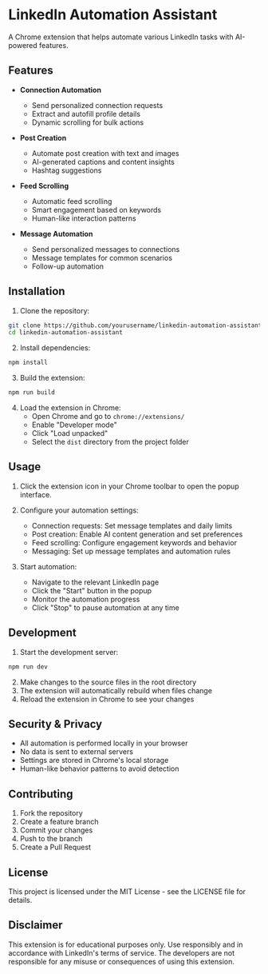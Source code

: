 # LinkedIn Automation Assistant

A Chrome extension that helps automate various LinkedIn tasks with AI-powered features.

## Features

- **Connection Automation**
  - Send personalized connection requests
  - Extract and autofill profile details
  - Dynamic scrolling for bulk actions

- **Post Creation**
  - Automate post creation with text and images
  - AI-generated captions and content insights
  - Hashtag suggestions

- **Feed Scrolling**
  - Automatic feed scrolling
  - Smart engagement based on keywords
  - Human-like interaction patterns

- **Message Automation**
  - Send personalized messages to connections
  - Message templates for common scenarios
  - Follow-up automation

## Installation

1. Clone the repository:
```bash
git clone https://github.com/yourusername/linkedin-automation-assistant.git
cd linkedin-automation-assistant
```

2. Install dependencies:
```bash
npm install
```

3. Build the extension:
```bash
npm run build
```

4. Load the extension in Chrome:
   - Open Chrome and go to `chrome://extensions/`
   - Enable "Developer mode"
   - Click "Load unpacked"
   - Select the `dist` directory from the project folder

## Usage

1. Click the extension icon in your Chrome toolbar to open the popup interface.

2. Configure your automation settings:
   - Connection requests: Set message templates and daily limits
   - Post creation: Enable AI content generation and set preferences
   - Feed scrolling: Configure engagement keywords and behavior
   - Messaging: Set up message templates and automation rules

3. Start automation:
   - Navigate to the relevant LinkedIn page
   - Click the "Start" button in the popup
   - Monitor the automation progress
   - Click "Stop" to pause automation at any time

## Development

1. Start the development server:
```bash
npm run dev
```

2. Make changes to the source files in the root directory
3. The extension will automatically rebuild when files change
4. Reload the extension in Chrome to see your changes

## Security & Privacy

- All automation is performed locally in your browser
- No data is sent to external servers
- Settings are stored in Chrome's local storage
- Human-like behavior patterns to avoid detection

## Contributing

1. Fork the repository
2. Create a feature branch
3. Commit your changes
4. Push to the branch
5. Create a Pull Request

## License

This project is licensed under the MIT License - see the LICENSE file for details.

## Disclaimer

This extension is for educational purposes only. Use responsibly and in accordance with LinkedIn's terms of service. The developers are not responsible for any misuse or consequences of using this extension.